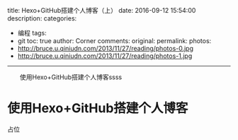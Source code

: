 title: Hexo+GitHub搭建个人博客（上）
date: 2016-09-12 15:54:00
description: 
categories:
- 编程
tags:
- git
toc: true
author: Corner
comments:
original:
permalink: 
photos:
- http://bruce.u.qiniudn.com/2013/11/27/reading/photos-0.jpg
- http://bruce.u.qiniudn.com/2013/11/27/reading/photos-1.jpg
---
　　使用Hexo+GitHub搭建个人博客ssss
<!-- more -->

# 使用Hexo+GitHub搭建个人博客
占位